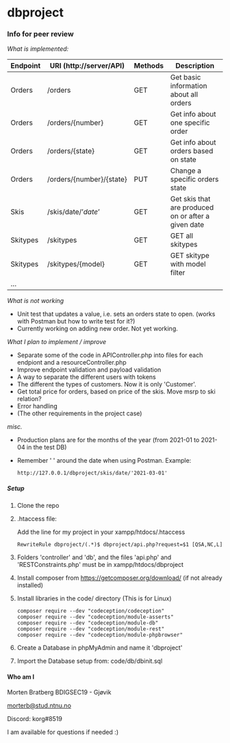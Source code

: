 # dbproject



### **Info for peer review**

*What is implemented:*

| Endpoint | URI (http://server/API)  | Methods | Description                                          |
| -------- | ------------------------ | ------- | ---------------------------------------------------- |
| Orders   | /orders                  | GET     | Get basic information about all  orders              |
| Orders   | /orders/{number}         | GET     | Get info about one specific order                    |
| Orders   | /orders/{state}          | GET     | Get info about orders based on  state                |
| Orders   | /orders/{number}/{state} | PUT     | Change a specific orders state                       |
| Skis     | /skis/date/’*date*’      | GET     | Get skis that are produced on or  after a given date |
| Skitypes | /skitypes                | GET     | GET all skitypes                                     |
| Skitypes | /skitypes/{model}        | GET     | GET skitype with model filter                        |
| …        |                          |         |                                                      |

*What is not working*

- Unit test that updates a value, i.e. sets an orders state to open. (works with Postman but how to write test for it?)
- Currently working on adding new order. Not yet working.

*What I plan to implement / improve*

- Separate some of the code in APIController.php into files for each endpiont and a resourceController.php
- Improve endpoint validation and payload validation
- A way to separate the different users with tokens
- The different the types of customers. Now it is only 'Customer'.
- Get total price for orders, based on price of the skis. Move msrp to ski relation?
- Error handling
- (The other requirements in the project case)



*misc.*

- Production plans are for the months of the year (from 2021-01 to 2021-04 in the test DB)

- Remember ' ' around the date when using Postman. Example:

  ```
  http://127.0.0.1/dbproject/skis/date/'2021-03-01'
  ```

  



##### Setup

1. Clone the repo

2. .htaccess file:

   Add the line for my project in your xampp/htdocs/.htaccess

   ```
   RewriteRule dbproject/(.*)$ dbproject/api.php?request=$1 [QSA,NC,L]
   ```

3. Folders 'controller' and 'db', and the files 'api.php' and 'RESTConstraints.php' must be in xampp/htdocs/dbproject

4. Install composer from https://getcomposer.org/download/ (if not already installed)

5. Install libraries in the code/ directory (This is for Linux)

   ```
   composer require --dev "codeception/codeception"
   composer require --dev "codeception/module-asserts"
   composer require --dev "codeception/module-db"
   composer require --dev "codeception/module-rest"
   composer require --dev "codeception/module-phpbrowser"
   ```

6. Create a Database in phpMyAdmin and name it 'dbproject' 

7. Import the Database setup from: code/db/dbinit.sql



#### Who am I

Morten Bratberg BDIGSEC19 - Gjøvik

morterb@stud.ntnu.no

Discord: korg#8519

I am available for questions if needed :)